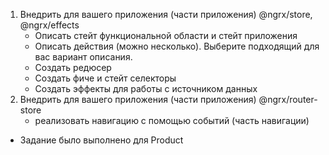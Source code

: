 1. Внедрить для вашего приложения (части приложения) @ngrx/store, @ngrx/effects
    - Описать стейт функциональной области и стейт приложения
    - Описать действия (можно несколько). Выберите подходящий для вас вариант описания.
    - Создать редюсер
    - Создать фиче и стейт селекторы
    - Создать эффекты для работы с источником данных
2. Внедрить для вашего приложения (части приложения) @ngrx/router-store
    - реализовать навигацию с помощью событий (часть навигации)
 
- Задание было выполнено для Product